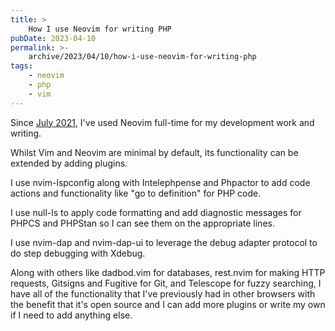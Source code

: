 ```yaml
---
title: >
    How I use Neovim for writing PHP
pubDate: 2023-04-10
permalink: >-
    archive/2023/04/10/how-i-use-neovim-for-writing-php
tags:
    - neovim
    - php
    - vim
---
```


Since [July 2021](https://www.oliverdavies.uk/blog/going-full-vim), I've used Neovim full-time for my development work and writing.

Whilst Vim and Neovim are minimal by default, its functionality can be extended by adding plugins.

I use nvim-lspconfig along with Intelephpense and Phpactor to add code actions and functionality like "go to definition" for PHP code.

I use null-ls to apply code formatting and add diagnostic messages for PHPCS and PHPStan so I can see them on the appropriate lines.

I use nvim-dap and nvim-dap-ui to leverage the debug adapter protocol to do step debugging with Xdebug.

Along with others like dadbod.vim for databases, rest.nvim for making HTTP requests, Gitsigns and Fugitive for Git, and Telescope for fuzzy searching, I have all of the functionality that I've previously had in other browsers with the benefit that it's open source and I can add more plugins or write my own if I need to add anything else.
